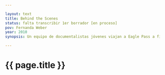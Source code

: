 ```yaml
---

layout: text
title: Behind the Scenes
status: falta transcribir 1er borrador [en proceso]
pov: Fernanda Weber
year: 2010
synopsis: Un equipo de documentalistas jóvenes viajan a Eagle Pass a filmar un documental sobre El Basi. En el camino se encuentran con que no hay paso en Sabinas debido a la inundación causada por el huracán Alex y deciden cambiar el tema de su documental.

---
```


# {{ page.title }}
